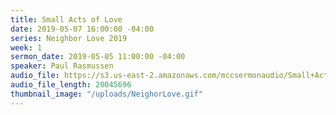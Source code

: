 ```yaml
---
title: Small Acts of Love
date: 2019-05-07 16:00:00 -04:00
series: Neighbor Love 2019
week: 1
sermon_date: 2019-05-05 11:00:00 -04:00
speaker: Paul Rasmussen
audio_file: https://s3.us-east-2.amazonaws.com/mccsermonaudio/Small+Acts+of+Love.lite.mp3
audio_file_length: 20045696
thumbnail_image: "/uploads/NeighorLove.gif"
---
```


